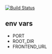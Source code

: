 [![Build Status](https://drone.thecodeisgreen.com/api/badges/thecodeisgreen/file-upload-server/status.svg)](https://drone.thecodeisgreen.com/thecodeisgreen/file-upload-server)

## env vars
- PORT
- ROOT_DIR
- FRONTEND_URL